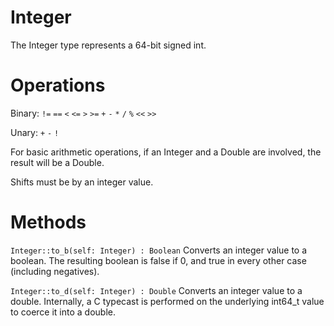 Integer
=======

The Integer type represents a 64-bit signed int.

# Operations

Binary: `!=` `==` `<` `<=` `>` `>=` `+` `-` `*` `/` `%` `<<` `>>`

Unary: `+` `-` `!`

For basic arithmetic operations, if an Integer and a Double are involved, the result will be a Double.

Shifts must be by an integer value.

# Methods

`Integer::to_b(self: Integer) : Boolean`
Converts an integer value to a boolean. The resulting boolean is false if 0, and true in every other case (including negatives).

`Integer::to_d(self: Integer) : Double`
Converts an integer value to a double. Internally, a C typecast is performed on the underlying int64_t value to coerce it into a double.
